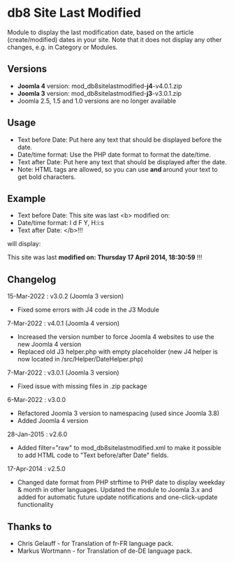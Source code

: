 # db8 Site Last Modified

Module to display the last modification date, based on the article (create/modified) dates in your site. 
Note that it does not display any other changes, e.g. in Category or Modules.

## Versions
- **Joomla 4** version: mod_db8sitelastmodified-**j4**-v4.0.1.zip
- **Joomla 3** version: mod_db8sitelastmodified-**j3**-v3.0.1.zip
- Joomla 2.5, 1.5 and 1.0 versions are no longer available

## Usage

- Text before Date: Put here any text that should be displayed before the date.
- Date/time format: Use the PHP date format to format the date/time.
- Text after Date: Put here any text that should be displayed after the date.
- Note: HTML tags are allowed, so you can use <b> and </b> around your text to get bold characters.

## Example

- Text before Date: This site was last &lt;b&gt; modified on:
- Date/time format: l d F Y, H:i:s
- Text after Date: &lt;/b&gt;!!!

will display:

This site was last <b>modified on: Thursday 17 April 2014, 18:30:59</b> !!!

## Changelog

15-Mar-2022 : v3.0.2 (Joomla 3 version)
- Fixed some errors with J4 code in the J3 Module

7-Mar-2022 : v4.0.1 (Joomla 4 version)
- Increased the version number to force Joomla 4 websites to use the new Joomla 4 version
- Replaced old J3 helper.php with empty placeholder (new J4 helper is now located in /src/Helper/DateHelper.php)

7-Mar-2022 : v3.0.1 (Joomla 3 version)
- Fixed issue with missing files in .zip package 

6-Mar-2022 : v3.0.0
- Refactored Joomla 3 version to namespacing (used since Joomla 3.8)
- Added Joomla 4 version

28-Jan-2015 : v2.6.0
- Added filter="raw" to mod_db8sitelastmodified.xml to make it possible to add HTML code to "Text before/after Date" fields.

17-Apr-2014 : v2.5.0
- Changed date format from PHP strftime to PHP date to display weekday & month in other languages. Updated the module to Joomla 3.x and added <updateserver> for automatic future update notifications and one-click-update functionality

## Thanks to
* Chris Gelauff - for Translation of fr-FR language pack.
* Markus Wortmann - for Translation of de-DE language pack.
